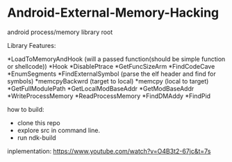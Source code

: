 # Android-External-Memory-Hacking
android process/memory library root

Library Features:​

*LoadToMemoryAndHook (will a passed function(should be simple function or shellcode))
*Hook
*DisablePtrace
*GetFuncSizeArm
*FindCodeCave
*EnumSegments
*FindExternalSymbol (parse the elf header and find for symbols)
*memcpyBackwrd (target to local)
*memcpy (local to target)
*GetFullModulePath
*GetLocalModBaseAddr
*GetModBaseAddr
*WriteProcessMemory
*ReadProcessMemory
*FindDMAddy
*FindPid

how to build:

* clone this repo
* explore src in command line.
* run ndk-build

inplementation: https://www.youtube.com/watch?v=O4B3t2-67jc&t=7s
